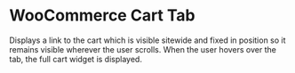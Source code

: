 WooCommerce Cart Tab
====================

Displays a link to the cart which is visible sitewide and fixed in position so it remains visible wherever the user scrolls. When the user hovers over the tab, the full cart widget is displayed.